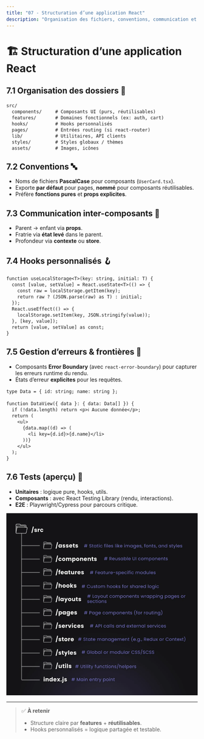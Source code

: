 ```yaml
---
title: "07 - Structuration d’une application React"
description: "Organisation des fichiers, conventions, communication et patterns réutilisables"
---
```


# 🏗️ Structuration d’une application React

## 7.1 Organisation des dossiers 📁

```
src/
  components/     # Composants UI (purs, réutilisables)
  features/       # Domaines fonctionnels (ex: auth, cart)
  hooks/          # Hooks personnalisés
  pages/          # Entrées routing (si react-router)
  lib/            # Utilitaires, API clients
  styles/         # Styles globaux / thèmes
  assets/         # Images, icônes
```

## 7.2 Conventions 🔤

- Noms de fichiers **PascalCase** pour composants (`UserCard.tsx`).
- Exporte **par défaut** pour pages, **nommé** pour composants réutilisables.
- Préfère **fonctions pures** et **props explicites**.

## 7.3 Communication inter-composants 🔌

- Parent → enfant via **props**.
- Fratrie via **état levé** dans le parent.
- Profondeur via **contexte** ou **store**.

## 7.4 Hooks personnalisés 🪝

```tsx
function useLocalStorage<T>(key: string, initial: T) {
  const [value, setValue] = React.useState<T>(() => {
    const raw = localStorage.getItem(key);
    return raw ? (JSON.parse(raw) as T) : initial;
  });
  React.useEffect(() => {
    localStorage.setItem(key, JSON.stringify(value));
  }, [key, value]);
  return [value, setValue] as const;
}
```

## 7.5 Gestion d’erreurs & frontières 🧯

- Composants **Error Boundary** (avec `react-error-boundary`) pour capturer les erreurs runtime du rendu.
- États d’erreur **explicites** pour les requêtes.

```tsx
type Data = { id: string; name: string };

function DataView({ data }: { data: Data[] }) {
  if (!data.length) return <p>ℹ️ Aucune donnée</p>;
  return (
    <ul>
      {data.map((d) => (
        <li key={d.id}>{d.name}</li>
      ))}
    </ul>
  );
}
```

## 7.6 Tests (aperçu) 🧪

- **Unitaires** : logique pure, hooks, utils.
- **Composants** : avec React Testing Library (rendu, interactions).
- **E2E** : Playwright/Cypress pour parcours critique.

![alt text](./img/folder-structure.png)

---

> ✅ **À retenir**
>
> - Structure claire par **features** + **réutilisables**.
> - Hooks personnalisés = logique partagée et testable.
